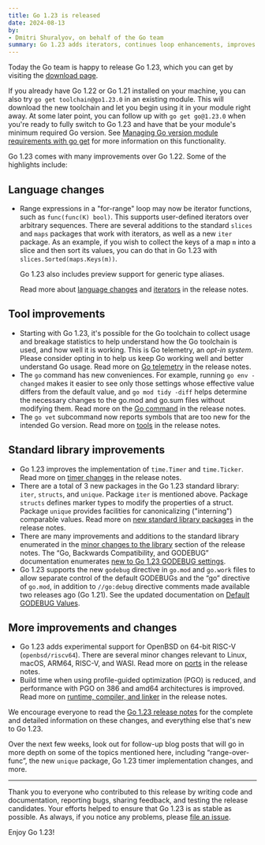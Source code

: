 ```yaml
---
title: Go 1.23 is released
date: 2024-08-13
by:
- Dmitri Shuralyov, on behalf of the Go team
summary: Go 1.23 adds iterators, continues loop enhancements, improves compatibility, and more.
---
```


Today the Go team is happy to release Go 1.23,
which you can get by visiting the [download page](/dl/).

If you already have Go 1.22 or Go 1.21 installed on your machine,
you can also try `go get toolchain@go1.23.0` in an existing module.
This will download the new toolchain and let you begin using it
in your module right away. At some later point, you can follow up
with `go get go@1.23.0` when you're ready to fully switch to Go 1.23
and have that be your module's minimum required Go version.
See [Managing Go version module requirements with go get](/doc/toolchain#get)
for more information on this functionality.

Go 1.23 comes with many improvements over Go 1.22. Some of the highlights include:

## Language changes

-	<!-- go.dev/issue/61405, go.dev/issue/61897, go.dev/issue/61899, go.dev/issue/61900 -->
	Range expressions in a "for-range" loop may now be iterator functions,
	such as `func(func(K) bool)`.
	This supports user-defined iterators over arbitrary sequences.
	There are several additions to the standard `slices` and `maps`
	packages that work with iterators, as well as a new `iter` package.
	As an example, if you wish to collect the keys of a map `m` into a slice
	and then sort its values, you can do that in Go 1.23 with `slices.Sorted(maps.Keys(m))`.

	Go 1.23 also includes preview support for generic type aliases.

	Read more about [language changes](/doc/go1.23#language) and [iterators](/doc/go1.23#iterators)
	in the release notes.

## Tool improvements

-	<!-- go.dev/issue/58894 -->
	Starting with Go 1.23, it's possible for the Go toolchain to collect usage and breakage
	statistics to help understand how the Go toolchain is used, and how well it is working.
	This is Go telemetry, an _opt-in system_. Please consider opting in to help us keep Go
	working well and better understand Go usage.
	Read more on [Go telemetry](/doc/go1.23#telemetry) in the release notes.
-	The `go` command has new conveniences. For example, running `go env -changed` makes it easier to
	see only those settings whose effective value differs from the default value, and
	`go mod tidy -diff` helps determine the necessary changes to the go.mod and go.sum files
	without modifying them.
	Read more on the [Go command](/doc/go1.23#go-command) in the release notes.
-	The `go vet` subcommand now reports symbols that are too new for the intended Go version.
	Read more on [tools](/doc/go1.23#tools) in the release notes.

## Standard library improvements

-	Go 1.23 improves the implementation of `time.Timer` and `time.Ticker`.
	Read more on [timer changes](/doc/go1.23#timer-changes) in the release notes.
- 	There are a total of 3 new packages in the Go 1.23 standard library: `iter`, `structs`, and `unique`.
	Package `iter` is mentioned above.
	Package `structs` defines marker types to modify the properties of a struct.
	Package `unique` provides facilities for canonicalizing ("interning") comparable
	values.
	Read more on [new standard library packages](/doc/go1.23#new-unique-package)
	in the release notes.
-	There are many improvements and additions to the standard library enumerated
	in the [minor changes to the library](/doc/go1.23#minor_library_changes)
	section of the release notes.
	The “Go, Backwards Compatibility, and GODEBUG” documentation
	enumerates [new to Go 1.23 GODEBUG settings](/doc/godebug#go-123).
-	<!-- go.dev/issue/65573 -->
	Go 1.23 supports the new `godebug` directive in `go.mod` and `go.work` files to
	allow separate control of the default GODEBUGs and the “go” directive of `go.mod`,
	in addition to `//go:debug` directive comments made available two releases ago (Go 1.21).
	See the updated documentation on [Default GODEBUG Values](/doc/godebug#default).

## More improvements and changes

-	Go 1.23 adds experimental support for OpenBSD on 64-bit RISC-V (`openbsd/riscv64`).
	There are several minor changes relevant to Linux, macOS, ARM64, RISC-V, and WASI.
	Read more on [ports](/doc/go1.23#ports) in the release notes.
-	Build time when using profile-guided optimization (PGO) is reduced, and performance
	with PGO on 386 and amd64 architectures is improved.
	Read more on [runtime, compiler, and linker](/doc/go1.23#runtime) in the release notes.

We encourage everyone to read the [Go 1.23 release notes](/doc/go1.23) for the
complete and detailed information on these changes, and everything else that's
new to Go 1.23.

Over the next few weeks, look out for follow-up blog posts that will go in more depth
on some of the topics mentioned here, including “range-over-func”, the new `unique` package,
Go 1.23 timer implementation changes, and more.

---

Thank you to everyone who contributed to this release by writing code and
documentation, reporting bugs, sharing feedback, and testing the release
candidates. Your efforts helped to ensure that Go 1.23 is as stable as possible.
As always, if you notice any problems, please [file an issue](/issue/new).

Enjoy Go 1.23!
